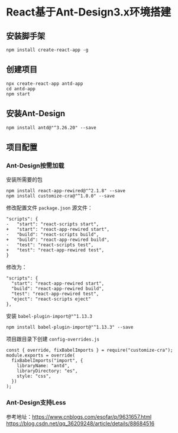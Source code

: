 
# React基于Ant-Design3.x环境搭建

## 安装脚手架
```
npm install create-react-app -g
```
## 创建项目
```
npx create-react-app antd-app
cd antd-app
npm start
```
## 安装Ant-Design
```
npm install antd@"^3.26.20" --save
```
## 项目配置

### Ant-Design按需加载
安装所需要的包
```
npm install react-app-rewired@"^2.1.8" --save
npm install customize-cra@"^1.0.0" --save
```
修改配置文件 `package.json`
源文件：
```
"scripts": {
-   "start": "react-scripts start",
+   "start": "react-app-rewired start",
-   "build": "react-scripts build",
+   "build": "react-app-rewired build",
-   "test": "react-scripts test",
+   "test": "react-app-rewired test",
}
```
修改为：
```
"scripts": {
  "start": "react-app-rewired start",
  "build": "react-app-rewired build",
  "test": "react-app-rewired test",
  "eject": "react-scripts eject"
},
```

安装 `babel-plugin-import@"^1.13.3`
```
npm install babel-plugin-import@"^1.13.3" --save
```
项目跟目录下创建 `config-overrides.js`
```
const { override, fixBabelImports } = require("customize-cra");
module.exports = override(
  fixBabelImports("import", {
    libraryName: "antd",
    libraryDirectory: "es",
    style: "css",
  })
);
```
### Ant-Design支持Less

参考地址：https://www.cnblogs.com/esofar/p/9631657.html
https://blog.csdn.net/qq_36209248/article/details/88684516
